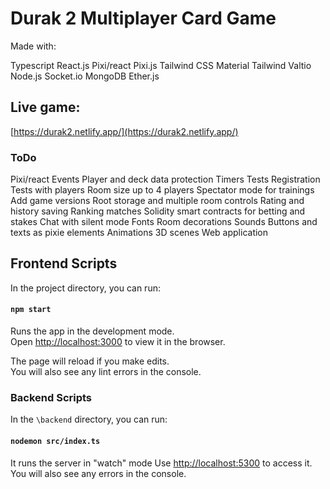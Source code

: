 # Durak 2 Multiplayer Card Game

Made with:

Typescript
React.js
Pixi/react
Pixi.js
Tailwind CSS
Material Tailwind
Valtio
Node.js
Socket.io
MongoDB
Ether.js

## **Live game:** 

[https://durak2.netlify.app/](https://durak2.netlify.app/)

### ToDo
Pixi/react Events
Player and deck data protection
Timers
Tests
Registration
Tests with players
Room size up to 4 players
Spectator mode for trainings
Add game versions
Root storage and multiple room controls
Rating and history saving
Ranking matches
Solidity smart contracts for betting and stakes
Chat with silent mode
Fonts
Room decorations
Sounds
Buttons and texts as pixie elements
Animations
3D scenes
Web application

## Frontend Scripts

In the project directory, you can run:

#### `npm start`

Runs the app in the development mode.\
Open [http://localhost:3000](http://localhost:3000) to view it in the browser.

The page will reload if you make edits.\
You will also see any lint errors in the console.

### Backend Scripts
In the `\backend` directory, you can run:

#### `nodemon src/index.ts`

It runs the server in "watch" mode
Use [http://localhost:5300](http://localhost:5300) to access it.
You will also see any errors in the console.
